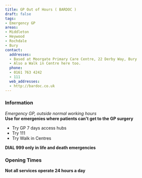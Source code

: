 ```yaml
---
title: GP Out of Hours ( BARDOC )
draft: false
tags:
- Emergency GP
areas:
- Middleton
- Heywood
- Rochdale
- Bury
contact:
  addresses:
  - Based at Moorgate Primary Care Centre, 22 Derby Way, Bury
  - Also a Walk in Centre here too.
  phone:
  - 0161 763 4242
  - 111
  web_addresses:
  - http://bardoc.co.uk
---
```


### Information
*Emergency GP, outside normal working hours*  
**Use for emergenies where patients can't get to the GP surgery**  
- Try GP 7 days access hubs  
- Try 111
- Try Walk in Centres

**DIAL 999 only in life and death emergencies**

### Opening Times
**Not all services operate 24 hours a day**